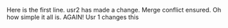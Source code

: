 Here is the first line.
usr2 has made a change.
Merge conflict ensured.
Oh how simple it all is.
AGAIN! Usr 1 changes this
